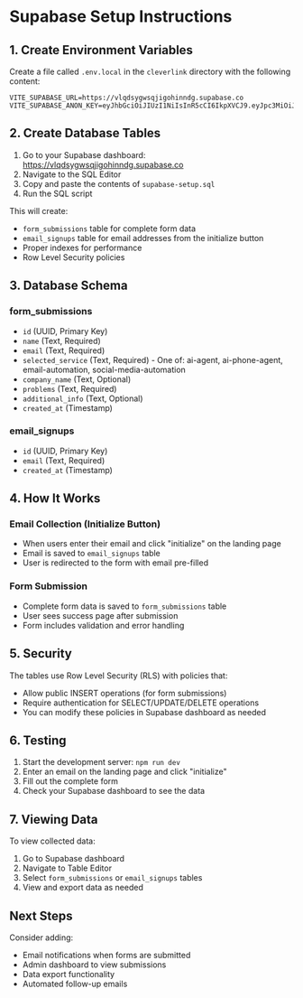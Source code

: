 # Supabase Setup Instructions

## 1. Create Environment Variables

Create a file called `.env.local` in the `cleverlink` directory with the following content:

```env
VITE_SUPABASE_URL=https://vlqdsygwsqjigohinndg.supabase.co
VITE_SUPABASE_ANON_KEY=eyJhbGciOiJIUzI1NiIsInR5cCI6IkpXVCJ9.eyJpc3MiOiJzdXBhYmFzZSIsInJlZiI6InZscWRzeWd3c3FqaWdvaGlubmRnIiwicm9sZSI6ImFub24iLCJpYXQiOjE3NTIxNjA0NTgsImV4cCI6MjA2NzczNjQ1OH0.RROoWnGcQzTd6rjWKp68SgMMAV7c1RS4oql0bRZ0_S0
```

## 2. Create Database Tables

1. Go to your Supabase dashboard: https://vlqdsygwsqjigohinndg.supabase.co
2. Navigate to the SQL Editor
3. Copy and paste the contents of `supabase-setup.sql` 
4. Run the SQL script

This will create:
- `form_submissions` table for complete form data
- `email_signups` table for email addresses from the initialize button
- Proper indexes for performance
- Row Level Security policies

## 3. Database Schema

### form_submissions
- `id` (UUID, Primary Key)
- `name` (Text, Required)
- `email` (Text, Required) 
- `selected_service` (Text, Required) - One of: ai-agent, ai-phone-agent, email-automation, social-media-automation
- `company_name` (Text, Optional)
- `problems` (Text, Required)
- `additional_info` (Text, Optional)
- `created_at` (Timestamp)

### email_signups
- `id` (UUID, Primary Key)
- `email` (Text, Required)
- `created_at` (Timestamp)

## 4. How It Works

### Email Collection (Initialize Button)
- When users enter their email and click "initialize" on the landing page
- Email is saved to `email_signups` table
- User is redirected to the form with email pre-filled

### Form Submission
- Complete form data is saved to `form_submissions` table
- User sees success page after submission
- Form includes validation and error handling

## 5. Security

The tables use Row Level Security (RLS) with policies that:
- Allow public INSERT operations (for form submissions)
- Require authentication for SELECT/UPDATE/DELETE operations
- You can modify these policies in Supabase dashboard as needed

## 6. Testing

1. Start the development server: `npm run dev`
2. Enter an email on the landing page and click "initialize"
3. Fill out the complete form
4. Check your Supabase dashboard to see the data

## 7. Viewing Data

To view collected data:
1. Go to Supabase dashboard
2. Navigate to Table Editor
3. Select `form_submissions` or `email_signups` tables
4. View and export data as needed

## Next Steps

Consider adding:
- Email notifications when forms are submitted
- Admin dashboard to view submissions
- Data export functionality
- Automated follow-up emails 